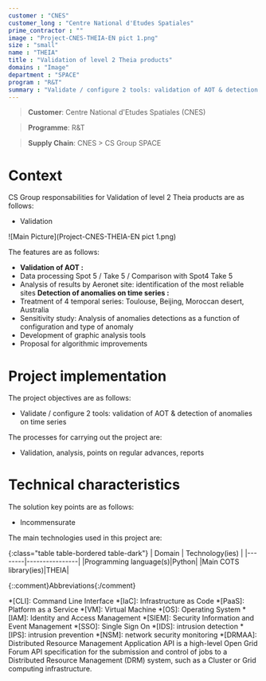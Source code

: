 ```yaml
---
customer : "CNES"
customer_long : "Centre National d'Etudes Spatiales"
prime_contractor : ""
image : "Project-CNES-THEIA-EN pict 1.png"
size : "small"
name : "THEIA"
title : "Validation of level 2 Theia products"
domains : "Image"
department : "SPACE"
program : "R&T"
summary : "Validate / configure 2 tools: validation of AOT & detection of anomalies on time series"
---
```


> __Customer__\: Centre National d'Etudes Spatiales (CNES)

> __Programme__\: R&T

> __Supply Chain__\: CNES >  CS Group SPACE


# Context


CS Group responsabilities for Validation of level 2 Theia products are as follows:
* Validation

![Main Picture](Project-CNES-THEIA-EN pict 1.png)

The features are as follows:
* **Validation of AOT :**
* Data processing Spot 5 / Take 5 / Comparison with Spot4 Take 5
* Analysis of results by Aeronet site: identification of the most reliable sites
	**Detection of anomalies on time series :**
* Treatment of 4 temporal series: Toulouse, Beijing, Moroccan desert, Australia
* Sensitivity study: Analysis of anomalies detections as a function of configuration and type of anomaly
* Development of graphic analysis tools
* Proposal for algorithmic improvements

# Project implementation

The project objectives are as follows:
* Validate / configure 2 tools: validation of AOT & detection of anomalies on time series

The processes for carrying out the project are:
* Validation, analysis, points on regular advances, reports

# Technical characteristics

The solution key points are as follows:
* Incommensurate



The main technologies used in this project are:

{:class="table table-bordered table-dark"}
| Domain | Technology(ies) |
|--------|----------------|
|Programming language(s)|Python|
|Main COTS library(ies)|THEIA|



{::comment}Abbreviations{:/comment}

*[CLI]: Command Line Interface
*[IaC]: Infrastructure as Code
*[PaaS]: Platform as a Service
*[VM]: Virtual Machine
*[OS]: Operating System
*[IAM]: Identity and Access Management
*[SIEM]: Security Information and Event Management
*[SSO]: Single Sign On
*[IDS]: intrusion detection
*[IPS]: intrusion prevention
*[NSM]: network security monitoring
*[DRMAA]: Distributed Resource Management Application API is a high-level Open Grid Forum API specification for the submission and control of jobs to a Distributed Resource Management (DRM) system, such as a Cluster or Grid computing infrastructure.
